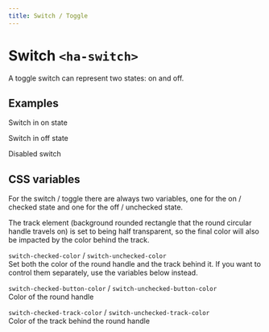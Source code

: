 ```yaml
---
title: Switch / Toggle
---
```


<style>
  ha-switch {
    display: block;
  }
</style>

# Switch `<ha-switch>`

A toggle switch can represent two states: on and off.

## Examples

Switch in on state
<ha-switch checked></ha-switch>

Switch in off state
<ha-switch></ha-switch>

Disabled switch
<ha-switch disabled></ha-switch>

## CSS variables

For the switch / toggle there are always two variables, one for the on / checked state and one for the off / unchecked state.

The track element (background rounded rectangle that the round circular handle travels on) is set to being half transparent, so the final color will also be impacted by the color behind the track.

`switch-checked-color` / `switch-unchecked-color`  
Set both the color of the round handle  and the track behind it. If you want to control them separately, use the variables below instead.

`switch-checked-button-color` / `switch-unchecked-button-color`  
Color of the round handle

`switch-checked-track-color` / `switch-unchecked-track-color`  
Color of the track behind the round handle

